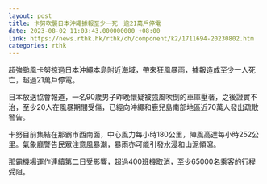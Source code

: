 ```yaml
---
layout: post
title: 卡努吹襲日本沖繩據報至少一死　逾21萬戶停電
date: 2023-08-02 11:03:43.000000000 +08:00
link: https://news.rthk.hk/rthk/ch/component/k2/1711694-20230802.htm
categories: rthk
---
```


超強颱風卡努掠過日本沖繩本島附近海域，帶來狂風暴雨，據報造成至少一人死亡，超過21萬戶停電。

日本放送協會報道，一名90歲男子昨晚懷疑被強風吹倒的車庫壓著，之後證實不治，至少20人在風暴期間受傷，已經向沖繩和鹿兒島南部地區近70萬人發出疏散警告。

卡努目前集結在那霸市西南面，中心風力每小時180公里，陣風高達每小時252公里。氣象廳警告民眾注意風暴潮，暴雨亦可能引發水浸和山泥傾瀉。

那霸機場運作連續第二日受影響，超過400班機取消，至少65000名乘客的行程受阻。
